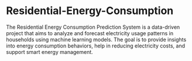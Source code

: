# Residential-Energy-Consumption
The Residential Energy Consumption Prediction System is a data-driven project that aims to analyze and forecast electricity usage patterns in households using machine learning models. The goal is to provide insights into energy consumption behaviors, help in reducing electricity costs, and support smart energy management.

